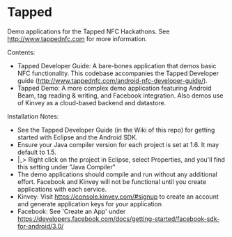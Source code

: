 Tapped
======

Demo applications for the Tapped NFC Hackathons. See http://www.tappednfc.com for more information.

Contents:
- Tapped Developer Guide: A bare-bones application that demos basic NFC functionality. This codebase accompanies the Tapped Developer guide (http://www.tappednfc.com/android-nfc-developer-guide/).
- Tapped Demo: A more complex demo application featuring Android Beam, tag reading & writing, and Facebook integration. Also demos use of Kinvey as a cloud-based backend and datastore.

Installation Notes:
- See the Tapped Developer Guide (in the Wiki of this repo) for getting started with Eclipse and the Android SDK.
- Ensure your Java compiler version for each project is set at 1.6. It may default to 1.5.
-  |_> Right click on the project in Eclipse, select Properties, and you'll find this setting under "Java Compiler"
- The demo applications should compile and run without any additional effort. Facebook and Kinvey will not be functional until you create applications with each service.
- Kinvey: Visit https://console.kinvey.com/#signup to create an account and generate application keys for your application
- Facebook: See 'Create an App' under https://developers.facebook.com/docs/getting-started/facebook-sdk-for-android/3.0/
